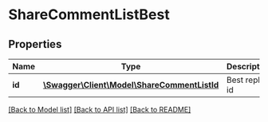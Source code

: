 # ShareCommentListBest

## Properties
Name | Type | Description | Notes
------------ | ------------- | ------------- | -------------
**id** | [**\Swagger\Client\Model\ShareCommentListId**](ShareCommentListId.md) | Best reply id | 

[[Back to Model list]](../README.md#documentation-for-models) [[Back to API list]](../README.md#documentation-for-api-endpoints) [[Back to README]](../README.md)


